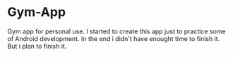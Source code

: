 # Gym-App
Gym app for personal use. I started to create this app just to practice some of Android development. In the end i didn't have enought time to finish it.
But i plan to finish it.
